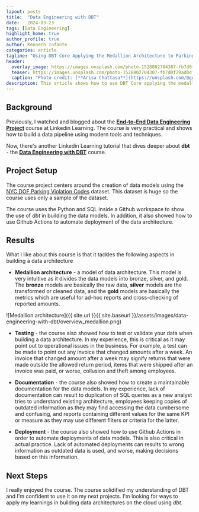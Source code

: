 ```yaml
---
layout: posts
title:  "Data Engineering with DBT"
date:   2024-03-23
tags: [Data Engineering]
highlight_home: true
author_profile: true
author: Kenneth Infante
categories: article
tagline: "Using DBT Core Applying the Medallion Architecture to Parking Violations Data"
header:
  overlay_image: https://images.unsplash.com/photo-1528802704307-fb7d0f29ad0d?q=80&w=2938&auto=format&fit=crop&ixlib=rb-4.0.3&ixid=M3wxMjA3fDB8MHxwaG90by1wYWdlfHx8fGVufDB8fHx8fA%3D%3D
  teaser: https://images.unsplash.com/photo-1528802704307-fb7d0f29ad0d?q=80&w=2938&auto=format&fit=crop&ixlib=rb-4.0.3&ixid=M3wxMjA3fDB8MHxwaG90by1wYWdlfHx8fGVufDB8fHx8fA%3D%3D
  caption: "Photo credit: [**Arisa Chattasa**](https://unsplash.com/@golfarisa)"
description: This article shows how to use DBT Core applying the medallion architecture to parking violations data.
---
```


## Background

Previously, I watched and blogged about the [**End-to-End Data Engineering Project**](https://www.linkedin.com/learning/end-to-end-data-engineering-project) course at Linkedin Learning. The course is very practical and shows how to build a data pipeline using modern tools and techniques.

Now, there's another Linkedin Learning tutorial that dives deeper about **dbt** - the [**Data Engineering with DBT**](https://www.linkedin.com/learning/data-engineering-with-dbt) course.

## Project Setup

The course project centers around the creation of data models using the [NYC DOF Parking Violation Codes](https://data.cityofnewyork.us/Transportation/DOF-Parking-Violation-Codes/ncbg-6agr/about_data) dataset. This dataset is huge so the course uses only a sample of the dataset.

The course uses the Python and SQL inside a Github workspace to show the use of *dbt* in building the data models. In addition, it also showed how to use Github Actions to automate deployment of the data architecture.


## Results

What I like about this course is that it tackles the following aspects in building a data architecture

* **Medallion architecture** - a model of data architecture. This model is very intuitive as it divides the data models into bronze, silver, and gold. The **bronze** models are basically the raw data, **silver** models are the transformed or cleaned data, and the **gold** models are basically the metrics which are useful for ad-hoc reports and cross-checking of reported amounts.

![Medallion architecture]({{ site.url }}{{ site.baseurl }}/assets/images/data-engineering-with-dbt/overview_medallion.png)

* **Testing** - the course also showed how to test or validate your data when building a data architecture. In my experience, this is critical as it may point out to operational issues in the business. For example, a test can be made to point out any invoice that changed amounts after a week. An invoice that changed amount after a week may signify returns that were made outside the allowed return period, items that were shipped after an invoice was paid, or worse, collusion and theft among employees.

* **Documentation** - the course also showed how to create a maintainable documentation for the data models. In my experience, lack of documentation can result to duplication of SQL queries as a new analyst tries to understand existing architecture, employees keeping copies of outdated information as they may find accessing the data cumbersome and confusing, and reports containing different values for the same KPI or measure as they may use different filters or criteria for the latter.

* **Deployment** - the course also showed how to use Github Actions in order to automate deployments of data models. This is also critical in actual practice. Lack of automated deployments can results to wrong information as outdated data is used, and worse, making decisions based on this information.


## Next Steps

I really enjoyed the course. The course solidified my understanding of DBT and I'm confident to use it on my next projects. I'm looking for ways to apply my learnings in building data architectures on the cloud using *dbt*.